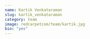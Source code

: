 ```yaml
---
name: Kartik Venkataraman
slug: kartik_venkataraman
category: team
image: redcarpetcom/team/kartik.jpg
bio: "yes"
---
```

